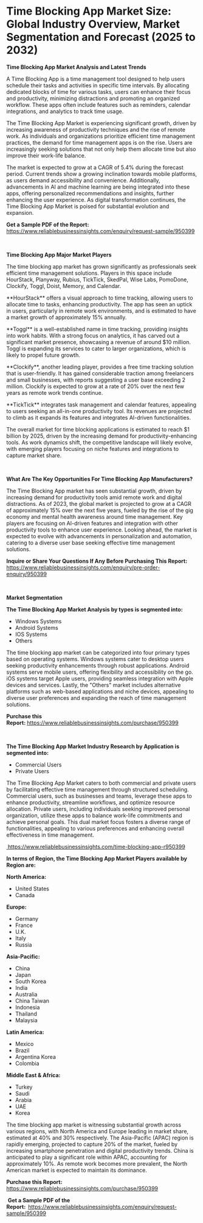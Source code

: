 <p><h1>Time Blocking App Market Size: Global Industry Overview, Market Segmentation and Forecast (2025 to 2032)</h1></p><p><strong>Time Blocking App Market Analysis and Latest Trends</strong></p>
<p><p>A Time Blocking App is a time management tool designed to help users schedule their tasks and activities in specific time intervals. By allocating dedicated blocks of time for various tasks, users can enhance their focus and productivity, minimizing distractions and promoting an organized workflow. These apps often include features such as reminders, calendar integrations, and analytics to track time usage.</p><p>The Time Blocking App Market is experiencing significant growth, driven by increasing awareness of productivity techniques and the rise of remote work. As individuals and organizations prioritize efficient time management practices, the demand for time management apps is on the rise. Users are increasingly seeking solutions that not only help them allocate time but also improve their work-life balance.</p><p>The market is expected to grow at a CAGR of 5.4% during the forecast period. Current trends show a growing inclination towards mobile platforms, as users demand accessibility and convenience. Additionally, advancements in AI and machine learning are being integrated into these apps, offering personalized recommendations and insights, further enhancing the user experience. As digital transformation continues, the Time Blocking App Market is poised for substantial evolution and expansion.</p></p>
<p><strong>Get a Sample PDF of the Report:&nbsp;</strong> <a href="https://www.reliablebusinessinsights.com/enquiry/request-sample/950399?utm_campaign=2733&utm_medium=2&utm_source=Github&utm_content=ia&utm_term=16042025&utm_id=time-blocking-app">https://www.reliablebusinessinsights.com/enquiry/request-sample/950399</a></p>
<p>&nbsp;</p>
<p><strong>Time Blocking App Major Market Players</strong></p>
<p><p>The time blocking app market has grown significantly as professionals seek efficient time management solutions. Players in this space include HourStack, Planyway, Rubius, TickTick, SkedPal, Wise Labs, PomoDone, Clockify, Toggl, Doist, Memory, and Calendar.</p><p>**HourStack** offers a visual approach to time tracking, allowing users to allocate time to tasks, enhancing productivity. The app has seen an uptick in users, particularly in remote work environments, and is estimated to have a market growth of approximately 15% annually.</p><p>**Toggl** is a well-established name in time tracking, providing insights into work habits. With a strong focus on analytics, it has carved out a significant market presence, showcasing a revenue of around $10 million. Toggl is expanding its services to cater to larger organizations, which is likely to propel future growth.</p><p>**Clockify**, another leading player, provides a free time tracking solution that is user-friendly. It has gained considerable traction among freelancers and small businesses, with reports suggesting a user base exceeding 2 million. Clockify is expected to grow at a rate of 20% over the next few years as remote work trends continue.</p><p>**TickTick** integrates task management and calendar features, appealing to users seeking an all-in-one productivity tool. Its revenues are projected to climb as it expands its features and integrates AI-driven functionalities.</p><p>The overall market for time blocking applications is estimated to reach $1 billion by 2025, driven by the increasing demand for productivity-enhancing tools. As work dynamics shift, the competitive landscape will likely evolve, with emerging players focusing on niche features and integrations to capture market share.</p></p>
<p>&nbsp;</p>
<p><strong>What Are The Key Opportunities For Time Blocking App Manufacturers?</strong></p>
<p><p>The Time Blocking App market has seen substantial growth, driven by increasing demand for productivity tools amid remote work and digital distractions. As of 2023, the global market is projected to grow at a CAGR of approximately 15% over the next five years, fueled by the rise of the gig economy and mental health awareness around time management. Key players are focusing on AI-driven features and integration with other productivity tools to enhance user experience. Looking ahead, the market is expected to evolve with advancements in personalization and automation, catering to a diverse user base seeking effective time management solutions.</p></p>
<p><strong>Inquire or Share Your Questions If Any Before Purchasing This Report:</strong> <a href="https://www.reliablebusinessinsights.com/enquiry/pre-order-enquiry/950399?utm_campaign=2733&utm_medium=2&utm_source=Github&utm_content=ia&utm_term=16042025&utm_id=time-blocking-app">https://www.reliablebusinessinsights.com/enquiry/pre-order-enquiry/950399</a></p>
<p>&nbsp;</p>
<p><strong>Market Segmentation</strong></p>
<p><strong>The Time Blocking App Market Analysis by types is segmented into:</strong></p>
<p><ul><li>Windows Systems</li><li>Android Systems</li><li>IOS Systems</li><li>Others</li></ul></p>
<p><p>The time blocking app market can be categorized into four primary types based on operating systems. Windows systems cater to desktop users seeking productivity enhancements through robust applications. Android systems serve mobile users, offering flexibility and accessibility on the go. iOS systems target Apple users, providing seamless integration with Apple devices and services. Lastly, the "Others" market includes alternative platforms such as web-based applications and niche devices, appealing to diverse user preferences and expanding the reach of time management solutions.</p></p>
<p><strong>Purchase this Report:&nbsp;</strong><a href="https://www.reliablebusinessinsights.com/purchase/950399?utm_campaign=2733&utm_medium=2&utm_source=Github&utm_content=ia&utm_term=16042025&utm_id=time-blocking-app">https://www.reliablebusinessinsights.com/purchase/950399</a></p>
<p>&nbsp;</p>
<p><strong>The Time Blocking App Market Industry Research by Application is segmented into:</strong></p>
<p><ul><li>Commercial Users</li><li>Private Users</li></ul></p>
<p><p>The Time Blocking App Market caters to both commercial and private users by facilitating effective time management through structured scheduling. Commercial users, such as businesses and teams, leverage these apps to enhance productivity, streamline workflows, and optimize resource allocation. Private users, including individuals seeking improved personal organization, utilize these apps to balance work-life commitments and achieve personal goals. This dual market focus fosters a diverse range of functionalities, appealing to various preferences and enhancing overall effectiveness in time management.</p></p>
<p><a href="https://www.reliablebusinessinsights.com/time-blocking-app-r950399?utm_campaign=2733&utm_medium=2&utm_source=Github&utm_content=ia&utm_term=16042025&utm_id=time-blocking-app">&nbsp;https://www.reliablebusinessinsights.com/time-blocking-app-r950399</a></p>
<p><strong>In terms of Region, the Time Blocking App Market Players available by Region are:</strong></p>
<p>
    <p> <strong> North America: </strong>
        <ul>
            <li>United States</li>
            <li>Canada</li>
        </ul>
        </p> 
    <p> <strong> Europe: </strong>
        <ul>
            <li>Germany</li>
            <li>France</li>
            <li>U.K.</li>
            <li>Italy</li>
            <li>Russia</li>
        </ul>
        </p> 
    <p> <strong> Asia-Pacific: </strong>
        <ul>
            <li>China</li>
            <li>Japan</li>
            <li>South Korea</li>
            <li>India</li>
            <li>Australia</li>
            <li>China Taiwan</li>
            <li>Indonesia</li>
            <li>Thailand</li>
            <li>Malaysia</li>
        </ul>
        </p> 
    <p> <strong> Latin America: </strong>
        <ul>
            <li>Mexico</li>
            <li>Brazil</li>
            <li>Argentina Korea</li>
            <li>Colombia</li>
        </ul>
        </p> 
    <p> <strong> Middle East & Africa: </strong>
        <ul>
            <li>Turkey</li>
            <li>Saudi</li>
            <li>Arabia</li>
            <li>UAE</li>
            <li>Korea</li>
        </ul>
    </p>
    </p>
<p><p>The time blocking app market is witnessing substantial growth across various regions, with North America and Europe leading in market share, estimated at 40% and 30% respectively. The Asia-Pacific (APAC) region is rapidly emerging, projected to capture 20% of the market, fueled by increasing smartphone penetration and digital productivity trends. China is anticipated to play a significant role within APAC, accounting for approximately 10%. As remote work becomes more prevalent, the North American market is expected to maintain its dominance.</p></p>
<p><strong>Purchase this Report: </strong><a href="https://www.reliablebusinessinsights.com/purchase/950399?utm_campaign=2733&utm_medium=2&utm_source=Github&utm_content=ia&utm_term=16042025&utm_id=time-blocking-app">https://www.reliablebusinessinsights.com/purchase/950399</a></p>
<p>&nbsp;<strong>Get a Sample PDF of the Report:&nbsp;&nbsp;</strong><a href="https://www.reliablebusinessinsights.com/enquiry/request-sample/950399?utm_campaign=2733&utm_medium=2&utm_source=Github&utm_content=ia&utm_term=16042025&utm_id=time-blocking-app">https://www.reliablebusinessinsights.com/enquiry/request-sample/950399</a></p>
<p><strong></strong></p>
<p><p></p><p></p><p></p></p>